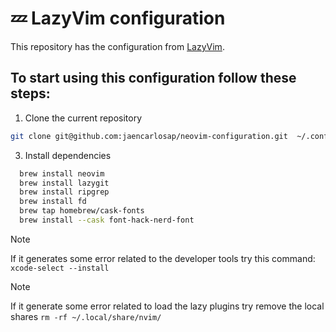 # 💤 LazyVim configuration

This repository has the configuration from [LazyVim](https://github.com/LazyVim/LazyVim).

## To start using this configuration follow these steps:

1. Clone the current repository

```bash
git clone git@github.com:jaencarlosap/neovim-configuration.git  ~/.config/nvim
```

3. Install dependencies

```bash
  brew install neovim
  brew install lazygit
  brew install ripgrep
  brew install fd
  brew tap homebrew/cask-fonts
  brew install --cask font-hack-nerd-font
```
> [!NOTE]
> If it generates some error related to the developer tools try this command: `xcode-select --install`

> [!NOTE]
> If it generate some error related to load the lazy plugins try remove the local shares `rm -rf ~/.local/share/nvim/`



